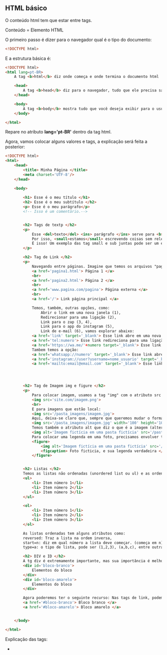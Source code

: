 ## HTML básico

O conteúdo html tem que estar entre tags.  
  
<tag> Conteúdo </tag> = Elemento HTML  
  
O primeiro passo é dizer para o navegador qual é o tipo do documento:  

```html
<!DOCTYPE html>
```
E a estrutura básica é:  

```html
<!DOCTYPE html>
<html lang=pt-BR>
    A tag <b>html</b> diz onde começa e onde termina o documento html

    <head>
        A tag <b>head</b> diz para o navegador, tudo que ele precisa saber para carregar a página corretamente
    </head>

    <body>
        A tag <b>body</b> mostra tudo que você deseja exibir para o usuário, na página.
    </body>

</html>

```
Repare no atributo **lang='pt-BR'** dentro da tag html.

Agora, vamos colocar alguns valores e tags, a explicação será feita a posterior:  


```html
<!DOCTYPE html>
<html>
    <head>
        <title> Minha Página </title>
        <meta charset='UTF-8'/>
    </head>

    <body>
        
        <h1> Esse é o meu título </h1>
        <h2> Esse é o meu subtítulo </h2>
        <p> Esse é o meu parágrafo</p>
        <!-- Isso é um comentário.-->


        <h2> Tags de textp </h2>
        <p>
            Esse <del>texto</del> <ins> parágrafo </ins> serve para <b>aprender</b> e <strong>explicar</strong> as <i>tags</i> de <mark>formatação de texto</mark>.<br>
            Por isso, <small>estamos</small> escrevendo coisas sem relevância, para podermos ver como que faz isso em html.<br>
            É isso! Um exemplo das tag small e sub juntas pode ser um exemplo matemático: E<sub><small>n</small></sub> ou até de forma sobrescrita: E<sup><small>n</small></sup>
        </p>

        <h2> Tag de Link </h2>
        <p>
            Navegando entre páginas. Imagine que temos os arquivos "pagina1.html", "pagina2.html" e estamos no "index.html", onde todas estão na mesma pasta e, vamos upor que queremos ir para uma página externa. Para navegar entre as páginas vamos usar:
            <a href='pagina1.html'> Página 1 </a>
            <br>
            <a href='pagina2.html'> Página 2 </a>
            <br>
            <a href='www.pagina.com/pagina'> Página externa </a>
            <br>
            <a href='/'> Link página principal </a>

            Temos, também, outras opções, como:
                Abrir o link em uma nova janela (1),
                Redirecionar para uma ligação (2),
                Link para o zap (3, 4),
                Link para o app do instagram (5),
                Link de e-mail (6), vamos explorar abaixo:
            <a href='link' target='_blank'> Esse link abre em uma nova aba (1)</a>
            <a href='tel:numero'> Esse link redireciona para uma ligação (2)</a>
            <a href='https://wa.me/'+numero target='_blank'> Esse link abre no zap, mas passa na janelinha (3)</a>
            Tambem temos a opção:
            <a href='whatsapp://numero' target='_blank'> Esse link abre direto no zap, não passa na janelinha de abrir (4) </a>
            <a href='instagram://user?username=nome_usuario' target='_blank'> Esse link abre direto no app do Instagram (5) </a>
            <a href='mailto:email@email.com' target='_blank'> Esse link leva para o serviço de email (6) </a>




        <h2> Tag de Imagem img e figure </h2>
        <p>
            Para colocar imagem, usamos a tag "img" com o atributo src (source):
            <img src='site.com/imagem.png'>
            <br>
            E para imagens que estão local:
            <img src='/pasta_imagens/imagem.jpg'>
            Aqui, deixa-se claro que, sempre que queremos mudar o formato/tamanho de qualquer coisa, a gente usa o CSS. Mas o html dá essa possibilidade, por exemplo:
            <img src='/pasta_imagens/imagem.jpg' width='100' height='100'>
            Temos também o atributo alt que diz o que é a imagem (alternative):
            <img alt='Imagem fictícia em uma pasta fictícia' src='/pasta_imagens/imagem.jpg' width='100' height='100'>
            Para colocar uma legenda em uma foto, precisamos envolver tanto a tag img quanto a legenda (figcaption), na tag figure:
            <figure>
                <img alt='Imagem fictícia em uma pasta fictícia' src='/pasta_imagens/imagem.jpg' width='100' height='100'>
                <figcaption> Foto ficticia, e sua legenda verdadeira </figcaption>
            </figure>


        <h2> Listas </h2>
        Temos as listas não ordenadas (unordered list ou ul) e as ordenadas (ordered list ou ol)
        <ul>
            <li> Item número 1</li>
            <li> Item número 2</li>
            <li> Item número 3</li>
        </ul>

        <ol>
            <li> Item número 1</li>
            <li> Item número 2</li>
            <li> Item número 3</li>
        </ol>

        As listas ordenadas tem alguns atributos como:
        reversed: Traz a lista na ordem inversa,
        start=n: diz em qual número a lista deve começar. (começa em n)
        type=a: o tipo de lista, pode ser (1,2,3), (a,b,c), entre outras opções. (classifica pelo alfabeto)

        <h2> DIV e ID </h2>
        A tg div é extremamente importante, mas sua importância é melhor vista quando usamos o CSS. A tag div serve para separar os blocos de código enquanto o atributo id serve para dar uma identificação ao elemento. Repare que a função da div, é poder além de dividir o código em elementos, e também dar um nome a um determinado elemento para criar estilos para cada elemento separadamente. Exemplo:
        <div id='bloco-branco'>
            Elementos do bloco
        </div>
        <div id='bloco-amarelo'>
            Elementos do bloco
        </div>

        Agora poderemos ter o seguinte recurso: Nas tags de link, podemos usar o identificador do elemento para navegar até ele:
        <a href='#bloco-branco'> Bloco branco </a>
        <a href='#bloco-amarelo'> Bloco amarelo </a>


    </body>

</html>

```

Explicação das tags:  
* <title>: Traz o título da página, lá na aba do navegador,
* <meta />: Uma tag selfclose, ou seja, ela não necessita o fechamento pois é fechada nela mesmo. Essa tag traz informações relevantes sobre características da página, por exempplo:
* chartset="UTF-8": O charset é um atributo que traz o encoding da página. UTF-8 permite acentos.
* <h1>: É a tag de título. Essa tag varia de h1 até h6. É importante usar de maneira correta pois isso afeta, por exemplo, as pequisas do google sobre o conteúdo da sua página.
* <!-- ... -->: Essa a estrutura do comentário. O comentário não é exibido pelo navegador, nem processado.
* <b></b>: Tag para colocar em negrito (bold)
* <strong>: Também da um destaque ao texto, tem função semântica para os buscadores.
* <i></i>: Itálico
* <em></em>: Similar ao strong para o itálico. Emphasis 
* <mark></mark>: Marcação de texto.
* <small>: Serve para reduzir o tamanho da letra.
* <sub></sub>: Subescrito.
* <sup></sup>: Sobrescrito.
* <del></del>: Risca o texto, para indicar que foi excluído,
* <ins></ins>: Sublinha o texto para indicar que foi inserido.
* <br>: Quebra de linha. Uma tag de autofechamento. Não é muito utilizada pois a quebra de linha é feita usando o css.
* <a > texto </a>